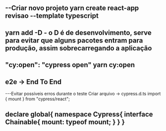 --Criar novo projeto
yarn create react-app revisao --template typescript
------------------------------------------------------------------------------------------------------------------------------------------
yarn add -D - o D é de desenvolvimento, serve para evitar que alguns pacotes entram para produção, assim sobrecarregando a aplicação
------------------------------------------------------------------------------------------------------------------------------------------
"cy:open": "cypress open"
yarn cy:open
------------------------------------------------------------------------------------------------------------------------------------------
e2e -> End To End
------------------------------------------------------------------------------------------------------------------------------------------
---Evitar possíveis erros durante o teste
Criar arquivo -> cypress.d.ts
import { mount } from "cypress/react";

declare global{
    namespace Cypress{
        interface Chainable{
            mount: typeof mount;
        }
    }
}
------------------------------------------------------------------------------------------------------------------------------------------
